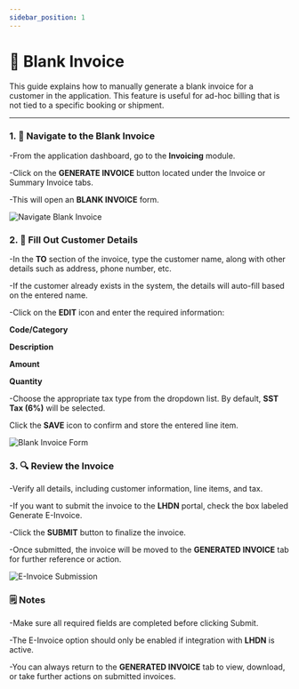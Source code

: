 ```yaml
---
sidebar_position: 1
---
```


# 📄 Blank Invoice

This guide explains how to manually generate a blank invoice for a customer in the application. This feature is useful for ad-hoc billing that is not tied to a specific booking or shipment.

---

### 1. 📂 Navigate to the Blank Invoice

-From the application dashboard, go to the **Invoicing** module.

-Click on the **GENERATE INVOICE** button located under the Invoice or Summary Invoice tabs.

-This will open an **BLANK INVOICE** form.

  ![Navigate Blank Invoice](/img/navigate_blank_invoice_form.png)

### 2. 👤 Fill Out Customer Details

-In the **TO** section of the invoice, type the customer name, along with other details such as address, phone number, etc.

-If the customer already exists in the system, the details will auto-fill based on the entered name.

-Click on the **EDIT** icon and enter the required information:

**Code/Category**

**Description**

**Amount**

**Quantity**

-Choose the appropriate tax type from the dropdown list. By default, **SST Tax (6%)** will be selected.

Click the **SAVE** icon to confirm and store the entered line item.

  ![Blank Invoice Form](/img/blank_invoice.png)

### 3. 🔍 Review the Invoice

-Verify all details, including customer information, line items, and tax.

-If you want to submit the invoice to the **LHDN** portal, check the box labeled Generate E-Invoice.

-Click the **SUBMIT** button to finalize the invoice.

-Once submitted, the invoice will be moved to the **GENERATED INVOICE** tab for further reference or action.

 ![E-Invoice Submission](/img/blank_einvoice.png)

### 🗒️ Notes

-Make sure all required fields are completed before clicking Submit.

-The E-Invoice option should only be enabled if integration with **LHDN** is active.

-You can always return to the **GENERATED INVOICE** tab to view, download, or take further actions on submitted invoices.